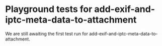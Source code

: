 # Playground tests for add-exif-and-iptc-meta-data-to-attachment
We are still awaiting the first test run for add-exif-and-iptc-meta-data-to-attachment.
